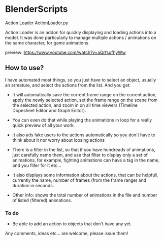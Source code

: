 # BlenderScripts
Action Loader
ActionLoader.py

Action Loader is an addon for quickly displaying and loading actions into a model. It was done particularly to manage multiple actions / animations on the same character, for game animations.

preview: https://www.youtube.com/watch?v=aQrfsufhyWw

## How to use?

I have automated most things, so you just have to select an object, usually an armature, and select the actions from the list.
And you get:

- It will automatically save the current frame range on the current action, apply the newly selected action, set the frame range on the scene from the selected action, and zoom in on all time viewers (Timeline Dopesheet Editor and Graph Editor). 

- You can even do that while playing the animations in loop for a really quick preview of all your work.

- It also ads fake users to the actions automatically so you don't have to think about it nor worry about loosing actions

- There is a filter in the list, so that if you have hundreads of animations, just carefully name them, and use that filter to display only a set of animations, for example, fighting animations can have a tag in the name, and you filter for it etc...

- It also displays some information about the actions, that can be helpfull, currently the name, number of frames (from the frame range) and duration in seconds. 

- Other info: shows the total number of animations in the file and number of listed (filtered) animations.

### To do

- Be able to add an action to objects that don't have any yet.

Any comments, ideas etc... are welcome, please issue them!
